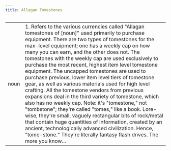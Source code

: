 ```yaml
---
title: Allagan Tomestones
---
```

| | |
| --- | --- |
| noun | 1.  	Refers to the various currencies called "Allagan tomestones of [noun]" used primarily to purchase equipment. There are two types of tomestones for the max-level equipment; one has a weekly cap on how many you can earn, and the other does not. The tomestones with the weekly cap are used exclusively to purchase the most recent, highest item level tomestone equipment. The uncapped tomestones are used to purchase previous, lower item level tiers of tomestone gear, as well as various materials used for high level crafting. All the tomestone vendors from previous expansions deal in the third variety of tomestone, which also has no weekly cap. Note: it's "tomestone," not "tombstone"; they're called "tomes," like a book. Lore-wise, they're small, vaguely rectangular bits of rock/metal that contain huge quantities of information, created by an ancient, technologically advanced civilization. Hence, "tome-stone." They're literally fantasy flash drives. The more you know...	|
